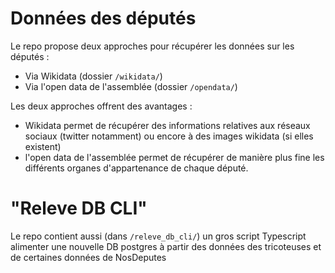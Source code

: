 # Données des députés

Le repo propose deux approches pour récupérer les données sur les députés :

- Via Wikidata (dossier `/wikidata/`)
- Via l'open data de l'assemblée (dossier `/opendata/`)

Les deux approches offrent des avantages :

- Wikidata permet de récupérer des informations relatives aux réseaux sociaux (twitter notamment) ou encore à des images wikidata (si elles existent)
- l'open data de l'assemblée permet de récupérer de manière plus fine les différents organes d'appartenance de chaque député.

# "Releve DB CLI"

Le repo contient aussi (dans `/releve_db_cli/`) un gros script Typescript alimenter une nouvelle DB postgres à partir des données des tricoteuses et de certaines données de NosDeputes
